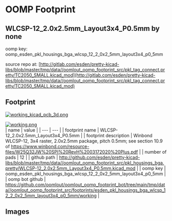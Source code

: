 # OOMP Footprint  
## WLCSP-12_2.0x2.5mm_Layout3x4_P0.5mm  by none  
  
oomp key: oomp_esden_pkl_housings_bga_wlcsp_12_2_0x2_5mm_layout3x4_p0_5mm  
  
source repo at: [http://gitlab.com/esden/pretty-kicad-libs/blob/master/tmp/data//oomlout_oomp_footprint_src/pkl_tag_connect.pretty/TC2050_SMALL.kicad_mod](http://gitlab.com/esden/pretty-kicad-libs/blob/master/tmp/data//oomlout_oomp_footprint_src/pkl_tag_connect.pretty/TC2050_SMALL.kicad_mod)  
## Footprint  
  
[![working_kicad_pcb_3d.png](working_kicad_pcb_3d_600.png)](working_kicad_pcb_3d.png)  
  
[![working.png](working_600.png)](working.png)  
| name | value | 
| --- | --- | 
| footprint name | WLCSP-12_2.0x2.5mm_Layout3x4_P0.5mm | 
| footprint description | Winbond WLCSP-12, 3x4 raster, 2.0x2.5mm package, pitch 0.5mm; see section 10.9 of https://www.winbond.com/resource-files/W25Q32JW%20SPI%20RevH%2003172020%20Plus.pdf | 
| number of pads | 12 | 
| github path | http://github.com/esden/pretty-kicad-libs/blob/master/tmp/data//oomlout_oomp_footprint_src/pkl_housings_bga.pretty/WLCSP-12_2.0x2.5mm_Layout3x4_P0.5mm.kicad_mod | 
| oomp key | oomp_esden_pkl_housings_bga_wlcsp_12_2_0x2_5mm_layout3x4_p0_5mm | 
| oomp bot github | https://github.com/oomlout/oomlout_oomp_footprint_bot/tree/main/tmp/data//oomlout_oomp_footprint_src/footprints/esden_pkl_housings_bga_wlcsp_12_2_0x2_5mm_layout3x4_p0_5mm/working | 
## Images  
